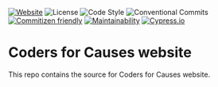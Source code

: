 [![Website](https://img.shields.io/website-up-down-green-red/https/codersforcauses.org.svg?style=flat-square)](https://website.codersforcauses.org)
![License](https://img.shields.io/badge/license-MIT-green.svg?style=flat-square&color=000000)
![Code Style](https://img.shields.io/badge/code%20style-standard-green.svg?style=flat-square&logo=eslint&color=4B32C3)
![Conventional Commits](https://img.shields.io/badge/Conventional%20Commits-1.0.0-yellow.svg?style=flat-square)
[![Commitizen friendly](https://img.shields.io/badge/commitizen-friendly-brightgreen.svg?style=flat-square)](http://commitizen.github.io/cz-cli/)
[![Maintainability](https://img.shields.io/codeclimate/maintainability/codersforcauses/website.svg?style=flat-square)](https://codeclimate.com/github/codersforcauses/website/maintainability)
[![Cypress.io](https://img.shields.io/badge/tested%20with-Cypress-04C38E.svg?style=flat-square)](https://www.cypress.io/)

# Coders for Causes website

This repo contains the source for Coders for Causes website.
